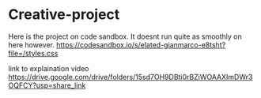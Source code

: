 # Creative-project

Here is the project on code sandbox. It doesnt run quite as smoothly on here however.
https://codesandbox.io/s/elated-gianmarco-e8tsht?file=/styles.css

link to explaination video 
https://drive.google.com/drive/folders/15sd7OH9DBti0rBZiWOAAXImDWr3OQFCY?usp=share_link
